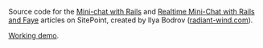 Source code for the [Mini-chat with Rails](http://www.sitepoint.com/mini-chat-rails/) and 
[Realtime Mini-Chat with Rails and Faye](http://www.sitepoint.com/realtime-mini-chat-rails-faye/) articles on
SitePoint,
created by Ilya Bodrov ([radiant-wind.com](http://radiant-wind.com)).

[Working demo](http://sitepoint-minichat.herokuapp.com/).